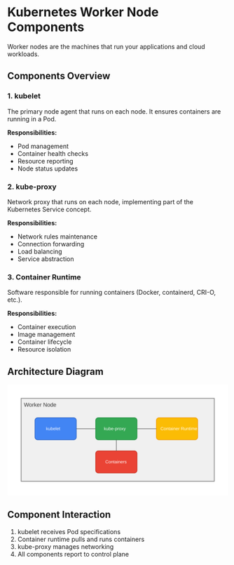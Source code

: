 # Kubernetes Worker Node Components

Worker nodes are the machines that run your applications and cloud workloads.

## Components Overview

### 1. kubelet

The primary node agent that runs on each node. It ensures containers are running in a Pod.

**Responsibilities:**
- Pod management
- Container health checks
- Resource reporting
- Node status updates

### 2. kube-proxy

Network proxy that runs on each node, implementing part of the Kubernetes Service concept.

**Responsibilities:**
- Network rules maintenance
- Connection forwarding
- Load balancing
- Service abstraction

### 3. Container Runtime

Software responsible for running containers (Docker, containerd, CRI-O, etc.).

**Responsibilities:**
- Container execution
- Image management
- Container lifecycle
- Resource isolation

## Architecture Diagram

![Kubernetes Worker Node Components](../images/k8s-worker-node.svg)

## Component Interaction

1. kubelet receives Pod specifications
2. Container runtime pulls and runs containers
3. kube-proxy manages networking
4. All components report to control plane